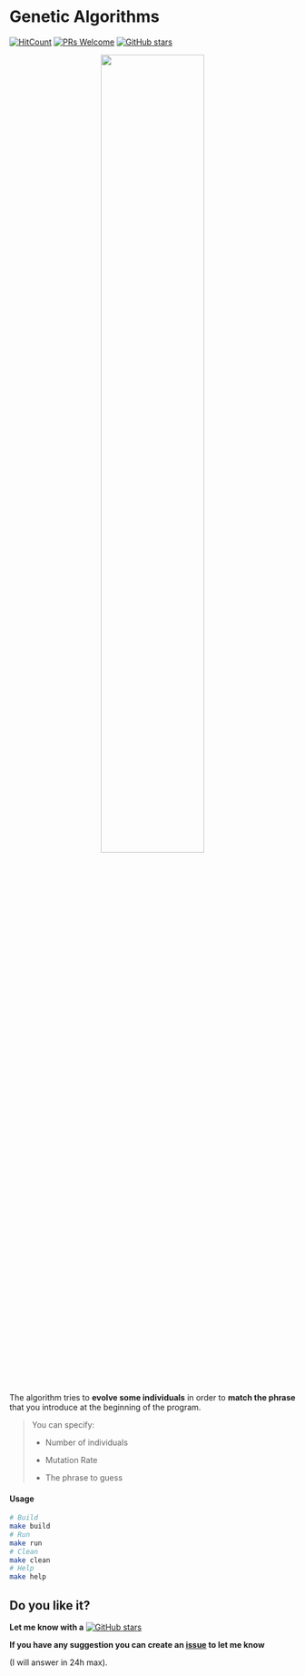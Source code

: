 # Genetic Algorithms

[![HitCount](http://hits.dwyl.io/mrrobb/Artificial-Intelligence/tree/master/Genetic%20Algorithms.svg)](http://hits.dwyl.io/mrrobb/Artificial-Intelligence/tree/master/Genetic%20Algorithms)
[![PRs Welcome](https://img.shields.io/badge/PRs-welcome-brightgreen.svg?style=flat-square)](https://egghead.io/courses/how-to-contribute-to-an-open-source-project-on-github)
[![GitHub stars](https://img.shields.io/github/stars/mrrobb/Artificial-Intelligence.svg?style=social&label=Star&maxAge=9992000)](https://GitHub.com/mrrobb/Artificial-Intelligence/stargazers)

<p align="center">
	<a href="https://www.instagram.com/p/Bdqajy1jeIW">
		<img src="https://j.gifs.com/4RV6w0.gif" width=60%>
	</a>
</p>

The algorithm tries to **evolve some individuals** in order to **match the phrase** that you introduce at the beginning of the program.


> You can specify:
>
>- Number of individuals
>
>- Mutation Rate
>
>- The phrase to guess
>

#### Usage

```sh
# Build
make build
# Run
make run
# Clean
make clean
# Help
make help
```

## Do you like it?

**Let me know with a**
[![GitHub stars](https://img.shields.io/github/stars/mrrobb/Artificial-Intelligence.svg?style=social&label=Star&maxAge=9992000)](https://GitHub.com/mrrobb/Artificial-Intelligence/stargazers)

**If you have any suggestion you can create an [issue](https://github.com/MrRobb/Artificial-Intelligence/issues) to let me know**

(I will answer in 24h max).
